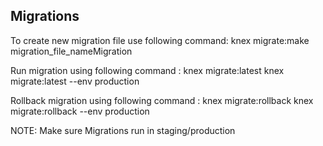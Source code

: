 ## Migrations

To create new migration file use following command:
knex migrate:make migration_file_nameMigration

Run migration using following command :
knex migrate:latest
knex migrate:latest --env production

Rollback migration using following command :
knex migrate:rollback
knex migrate:rollback --env production

NOTE: Make sure Migrations run in staging/production
